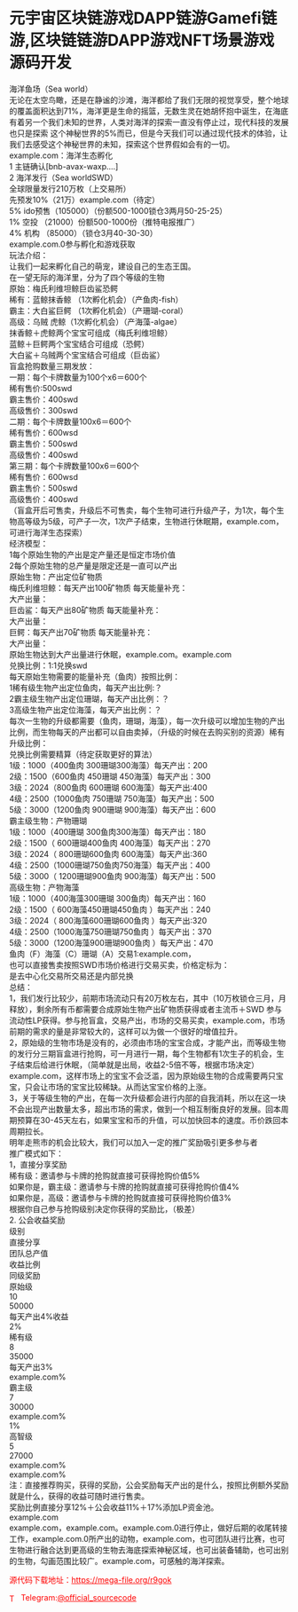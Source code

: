 # 元宇宙区块链游戏DAPP链游Gamefi链游,区块链链游DAPP游戏NFT场景游戏源码开发

海洋鱼场（Sea world）<br>无论在太空鸟瞰，还是在静谧的沙滩，海洋都给了我们无限的视觉享受，整个地球的覆盖面积达到71%，海洋更是生命的摇篮，无数生灵在她胡怀抱中诞生，在海底有着另一个我们未知的世界，人类对海洋的探索一直没有停止过，现代科技的发展也只是探索 这个神秘世界的5%而已，但是今天我们可以通过现代技术的体验，让我们去感受这个神秘世界的未知，探索这个世界假如会有的一切。<br>example.com：海洋生态孵化<br>1 主链确认[bnb-avax-waxp....]<br>2 海洋发行（Sea worldSWD）<br>全球限量发行210万枚（上交易所）<br>先预发10%（21万）example.com（待定）<br>5%  ido预售（105000）（份额500-1000锁仓3两月50-25-25）<br>1%  空投 （21000）份额500-1000份（推特电报推广）<br>4%  机构 （85000）（锁仓3月40-30-30）<br>example.com.0参与孵化和游戏获取<br>玩法介绍：<br>让我们一起来孵化自己的萌宠，建设自己的生态王国。<br>在一望无际的海洋里，分为了四个等级的生物<br>原始：梅氏利维坦鲸巨齿鲨恐鳄<br>稀有：蓝鲸抹香鲸 （1次孵化机会）（产鱼肉-fish）<br>霸主：大白鲨巨鳄 （1次孵化机会）（产珊瑚-coral）<br>高级：乌贼 虎鲸（1次孵化机会）（产海藻-algae）<br>抹香鲸＋虎鲸两个宝宝可组成（梅氏利维坦鲸）<br>蓝鲸＋巨鳄两个宝宝结合可组成（恐鳄）<br>大白鲨＋乌贼两个宝宝结合可组成（巨齿鲨）<br>盲盒抢购数量三期发放：<br>一期：每个卡牌数量为100个x6＝600个<br>稀有售价:500swd<br>霸主售价：400swd<br>高级售价：300swd<br>二期：每个卡牌数量100x6＝600个<br>稀有售价：600wsd<br>霸主售价：500swd<br>高级售价：400swd<br>第三期：每个卡牌数量100x6＝600个<br>稀有售价：600wsd<br>霸主售价：500swd<br>高级售价：400swd<br>（盲盒开后可售卖，升级后不可售卖，每个生物可进行升级产子，为1次，每个生物高等级为5级，可产子一次，1次产子结束，生物进行休眠期，example.com，可进行海洋生态探索）<br>经济模型：<br>1每个原始生物的产出是定产量还是恒定市场价值<br>2每个原始生物的总产量是限定还是一直可以产出<br>原始生物：产出定位矿物质<br>梅氏利维坦鲸：每天产出100矿物质 每天能量补充：<br>大产出量：<br>巨齿鲨：每天产出80矿物质 每天能量补充：<br>大产出量：<br>巨鳄：每天产出70矿物质  每天能量补充：<br>大产出量：<br>原始生物达到大产出量进行休眠，example.com。example.com<br>兑换比例：1:1兑换swd<br>每天原始生物需要的能量补充（鱼肉）按照比例：<br>1稀有级生物产出定位鱼肉，每天产出比例:？<br>2霸主级生物产出定位珊瑚，每天产出比例：？<br>3高级生物产出定位海藻，每天产出比例：？<br>每次一生物的升级都需要（鱼肉，珊瑚，海藻），每一次升级可以增加生物的产出比例，而生物每天的产出都可以自由卖掉，（升级的时候在去购买别的资源）稀有升级比例：<br>兑换比例需要精算（待定获取更好的算法）<br>1级：1000（400鱼肉 300珊瑚300海藻）每天产出：200<br>2级：1500（600鱼肉 450珊瑚 450海藻）每天产出：300<br>3级：2024（800鱼肉 600珊瑚 600海藻）每天产出:400<br>4级：2500（1000鱼肉 750珊瑚 750海藻）每天产出：500<br>5级：3000（1200鱼肉 900珊瑚 900海藻）每天产出：600<br>霸主级生物：产物珊瑚<br>1级：1000（400珊瑚 300鱼肉300海藻）每天产出：180<br>2级：1500（ 600珊瑚400鱼肉 400海藻）每天产出：270<br>3级：2024（ 800珊瑚600鱼肉 600海藻）每天产出:360<br>4级：2500（1000珊瑚750鱼肉750海藻）每天产出：400<br>5级：3000（ 1200珊瑚900鱼肉 900海藻）每天产出：500<br>高级生物：产物海藻<br>1级：1000（400海藻300珊瑚 300鱼肉）每天产出：160<br>2级：1500（ 600海藻450珊瑚450鱼肉 ）每天产出：240<br>3级：2024（ 800海藻600珊瑚600鱼肉 ）每天产出:320<br>4级：2500（1000海藻750珊瑚750鱼肉 ）每天产出：370<br>5级：3000（1200海藻900珊瑚900鱼肉 ）每天产出：470<br>鱼肉（F）海藻（C）珊瑚（A）交易1:example.com，<br>也可以直接售卖按照SWD市场价格进行交易买卖，价格定标为：<br>是去中心化交易所交易还是内部兑换<br>总结：<br>1，我们发行比较少，前期市场流动只有20万枚左右，其中（10万枚锁仓三月，月释放），剩余所有币都需要合成原始生物产出矿物质获得或者主流币＋SWD 参与流动性LP获得。参与抢盲盒，交易产出，市场的交易买卖，example.com，市场前期的需求的量是非常较大的，这样可以为做一个很好的增值拉升。<br>2，原始级的生物市场是没有的，必须由市场的宝宝合成，才能产出，而等级生物的发行分三期盲盒进行抢购，可一月进行一期，每个生物都有1次生子的机会，生子结束后给进行休眠，（简单就是出局，收益2-5倍不等，根据市场决定）example.com，这样市场上的宝宝不会泛滥，因为原始级生物的合成需要两只宝宝，只会让市场的宝宝比较稀缺。从而达宝宝价格的上涨。<br>3，关于等级生物的产出，在每一次升级都会进行内部的自我消耗，所以在这一块不会出现产出数量太多，超出市场的需求，做到一个相互制衡良好的发展。回本周期预算在30-45天左右，如果宝宝和币的升值，可以加快回本的速度。币价跌回本周期拉长。<br>明年走熊市的机会比较大，我们可以加入一定的推广奖励吸引更多参与者<br>推广模式如下：<br>1，直接分享奖励<br>稀有级：邀请参与卡牌的抢购就直接可获得抢购价值5%<br>如果你是，霸主级：邀请参与卡牌的抢购就直接可获得抢购价值4%<br>如果你是，高级：邀请参与卡牌的抢购就直接可获得抢购价值3%<br>根据你自己参与抢购级别决定你获得的奖励比，（极差）<br>2. 公会收益奖励<br>级别<br>直接分享<br>团队总产值<br>收益比例<br>同级奖励<br>原始级<br>10<br>50000<br>每天产出4%收益<br>2%<br>稀有级<br>8<br>35000<br>每天产出3%<br>example.com%<br>霸主级<br>7<br>30000<br>example.com%<br>1%<br>高智级<br>5<br>27000<br>example.com%<br>example.com%<br>注：直接推荐购买，获得的奖励，公会奖励每天产出的是什么，按照比例额外奖励就是什么，获得的收益可随时进行售卖。<br>奖励比例直接分享12%＋公会收益11%＋17%添加LP资金池。<br>example.com<br>example.com，example.com。example.com.0进行停止，做好后期的收尾转接工作，example.com.0所产出的动物，example.com，也可团队进行比赛，也可生物进行融合达到更高级的生物去海底探索神秘区域，也可出装备辅助，也可出别的生物，勾画范围比较广。example.com，可感触的海洋探索。<br>


<p style="color: red;">源代码下载地址：<a href="https://mega-file.org/r9gok" style="color: red;">https://mega-file.org/r9gok</a></p><p style="color: red;"><img src="https://cdn-icons-png.flaticon.com/512/2111/2111646.png" alt="Telegram Icon" style="width: 16px; vertical-align: middle; margin-right: 5px;">Telegram:<a href="https://t.me/official_sourcecode" style="color: red;">@official_sourcecode</a></p>